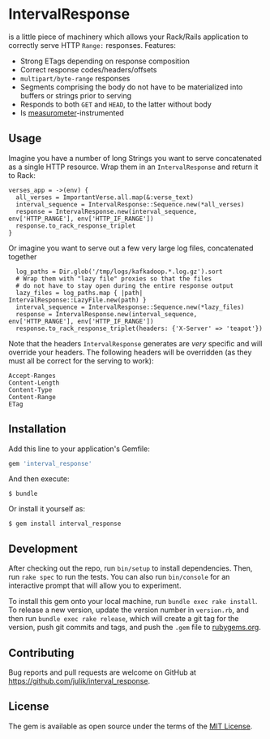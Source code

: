 # IntervalResponse

is a little piece of machinery which allows your Rack/Rails application to correctly
serve HTTP `Range:` responses. Features:

* Strong ETags depending on response composition
* Correct response codes/headers/offsets
* `multipart/byte-range` responses
* Segments comprising the body do not have to be materialized into buffers or strings prior to serving
* Responds to both `GET` and `HEAD`, to the latter without body
* Is [measurometer](https://github.com/WeTransfer/measurometer)-instrumented

## Usage

Imagine you have a number of long Strings you want to serve concatenated as a single HTTP resource.
Wrap them in an `IntervalResponse` and return it to Rack:

```
verses_app = ->(env) {
  all_verses = ImportantVerse.all.map(&:verse_text)
  interval_sequence = IntervalResponse::Sequence.new(*all_verses)
  response = IntervalResponse.new(interval_sequence, env['HTTP_RANGE'], env['HTTP_IF_RANGE'])
  response.to_rack_response_triplet
}
```

Or imagine you want to serve out a few very large log files, concatenated together

```
  log_paths = Dir.glob('/tmp/logs/kafkadoop.*.log.gz').sort
  # Wrap them with "lazy file" proxies so that the files
  # do not have to stay open during the entire response output
  lazy_files = log_paths.map { |path| IntervalResponse::LazyFile.new(path) }
  interval_sequence = IntervalResponse::Sequence.new(*lazy_files)
  response = IntervalResponse.new(interval_sequence, env['HTTP_RANGE'], env['HTTP_IF_RANGE'])
  response.to_rack_response_triplet(headers: {'X-Server' => 'teapot'})
```

Note that the headers `IntervalResponse` generates are _very_ specific and will override your
headers. The following headers will be overridden (as they must all be correct for the serving
to work):

```
Accept-Ranges
Content-Length
Content-Type
Content-Range
ETag
```

## Installation

Add this line to your application's Gemfile:

```ruby
gem 'interval_response'
```

And then execute:

    $ bundle

Or install it yourself as:

    $ gem install interval_response

## Development

After checking out the repo, run `bin/setup` to install dependencies. Then, run `rake spec` to run the tests. You can also run `bin/console` for an interactive prompt that will allow you to experiment.

To install this gem onto your local machine, run `bundle exec rake install`. To release a new version, update the version number in `version.rb`, and then run `bundle exec rake release`, which will create a git tag for the version, push git commits and tags, and push the `.gem` file to [rubygems.org](https://rubygems.org).

## Contributing

Bug reports and pull requests are welcome on GitHub at https://github.com/julik/interval_response.

## License

The gem is available as open source under the terms of the [MIT License](https://opensource.org/licenses/MIT).

